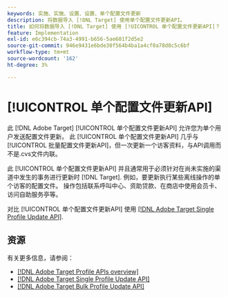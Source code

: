 ```yaml
---
keywords: 实施、实施、设置、设置、单个配置文件更新
description: 将数据导入 [!DNL Target] 使用单个配置文件更新API。
title: 如何将数据导入 [!DNL Target] 使用 [!UICONTROL 单个配置文件更新API]？
feature: Implementation
exl-id: e6c394cb-74a3-4991-b656-5ae601f2d5e2
source-git-commit: 946e9431e6bde30f564b4ba1a4cf0a78d8c5c6bf
workflow-type: tm+mt
source-wordcount: '162'
ht-degree: 3%

---
```


# [!UICONTROL 单个配置文件更新API]

此 [!DNL Adobe Target] [!UICONTROL 单个配置文件更新API] 允许您为单个用户发送配置文件更新。 此 [!UICONTROL 单个配置文件更新API] 几乎与 [!UICONTROL 批量配置文件更新API]，但一次更新一个访客资料，与API调用而不是.cvs文件内联。

此 [!UICONTROL 单个配置文件更新API] 并且通常用于必须针对在尚未实施的渠道中发生的事务进行更新时 [!DNL Target]. 例如，要更新执行某些离线操作的单个访客的配置文件。 操作包括联系呼叫中心、资助贷款、在商店中使用会员卡、访问自助服务亭等。

对比 [!UICONTROL 单个配置文件更新API] 使用 [[!DNL Adobe Target Single Profile Update API]](/help/dev/administer/profile-api/profile-single-api.md).

## 资源

有关更多信息，请参阅：

* [[!DNL Adobe Target Profile APIs overview]](/help/dev/administer/profile-api/profile-api-overview.md)
* [[!DNL Adobe Target Single Profile Update API]](/help/dev/administer/profile-api/profile-single-api.md)
* [[!DNL Adobe Target Bulk Profile Update API]](/help/dev/administer/profile-api/profile-bulk-api.md)
